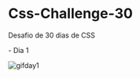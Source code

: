 # Css-Challenge-30
Desafio de 30 dias de CSS
<br>
<p>- Dia 1</p>
<img src="https://i.ibb.co/kxW8S7f/gifday1.gif" alt="gifday1" border="0">

